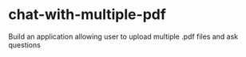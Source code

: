 # chat-with-multiple-pdf
Build an application allowing user to upload multiple .pdf files and ask questions 
